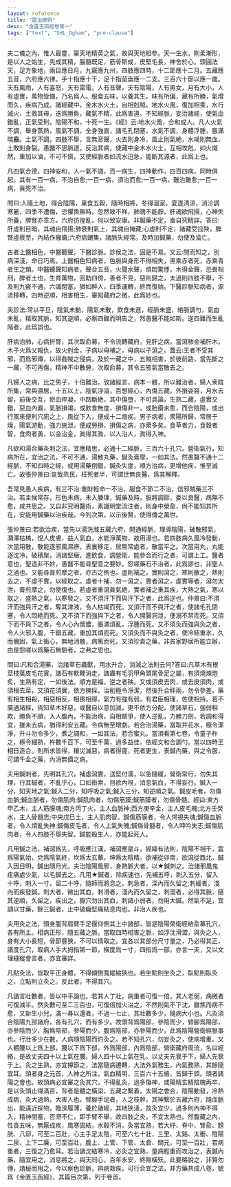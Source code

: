 ```yaml
---
layout: reference
title: "證治總例"
desc: "金匱玉函經卷第一"
tags: ["text", "SHL_Ogham", "pre-clause"]
---
```



夫二儀之內，惟人最靈，稟天地精英之氣，故與天地相參。天一生水，剛柔漸形，是以人之始生，先成其精，腦髓既足，筋骨斯成，皮堅毛長，神舍於心。頭圓法天，足方象地，兩目應日月，九竅應九州，四肢應四時，十二節應十二月。五藏應五音，六府應六律。手十指應十干，足十指莖垂應一二支。三百六十節以應一歲。天有風雨，人有喜怒，天有雷電，人有音聲，天有陰陽，人有男女，月有大小，人有虛實，萬物皆備，乃名爲人。服食五味，以養其生。味有所偏，藏有所勝，氣增而久，疾病乃成。諸經藏中，金木水火土，自相剋賊。地水火風，復加相乘，水行減火，土救其母，迭爲勝負，藏氣不精，此爲害道。不知經脈，妄治諸經，使氣血錯亂，正氣受刑，陰陽不和，十死一生。《經》云:地水火風，合和成人。凡人火氣不調，舉身蒸熱，風氣不調，全身強直，諸毛孔閉塞，水氣不調，身體浮腫，脹滿喘麤。土氣不調，四肢不舉，言無音聲，火去則身冷，風止則氣絶，水竭則無血，土敗則身裂。愚醫不思脈道，反治其病，使藏中金木水火土，互相攻剋，如火熾然，重加以油，不可不愼，又使經脈者如流水迅急，能斷其源者，此爲上也。

凡四氣合德，四神安和，人一氣不調，百一病生，四神動作，四百四病，同時俱起。其有一百一病，不治自愈;一百一病，須治而愈;一百一病，難治難愈;一百一病，眞死不治。

問曰:人隨土地，得合陰陽，稟食五穀，隨時相將，冬得溫室，夏遂清涼，消沴調寒暑，四季不遭傷，恐懼畏無時，忽然致不祥，肺魄不能靜，肝魂欲飛揚，心神失所養，脾腎亦乖方。六府彷徨亂，何以致安康。非鍼藥不定，盍自究精詳。答曰:肝虛則目暗，其魂自飛揚;肺衰則氣上，其魄自掩藏;心虛則不定，諸藏受迍殃，脾腎虛衰至，內結作癰瘡;六府病蝟集，諸脈失經常。及時加鍼藥，勿使及淪亡。

古者上醫相色，中醫聽聲，下醫診脈。診候之法，固是不易。又云:問而知之，別病深淺，命日巧焉。上醫相色知病者，色脈與身形不得相失，黑乘赤者死，赤乘青者生之類。中醫聽聲知病者，聲合五音，火聞水聲，煩悶驚悸，木得金聲，恐畏相刑，脾者土也，生育萬物，回助四傍，善者不見，惡則歸之，太過則四肢不舉，不及則九竅不通，六識閉塞，猶如醉人，四季運轉，終而復始。下醫診脈知病者，源流移轉，四時逆順，相害相生，審知藏府之微，此爲妙也。

夫診法:常以平旦，陰氣未動，陽氣未散，飲食未進，經脈未盛，絡脈調勻，氣血未亂，精取其脈，知其逆順，必察四難而明告之，然愚醫不能如斯。逆四難而生亂階者，此爲誤也。

肝病治肺，心病折腎，其次取俞募，不令流轉藏府。見肝之病，當瀉肺金補肝木，木子火爲父報仇，故火剋金，子病以母補之，母病以子瀉之。蓋云:王者不受其邪，而爲邪傳，以得姦賊之侵病，及於一藏之中，五賊相害，於彼前路，當先斷之一藏，不可再傷，精神不中數勞，次取俞募，其令五邪氣當散去之。

凡婦人之病，比之男子，十倍難治。攷諸經言，病本一體，所以難治者，婦人衆陰所集，常與濕居，十五以上，陰氣浮溢，百想經心，內傷五藏，外損姿容，月水去留，前後交互，瘀血停凝，中路斷絶，其中傷墮，不可具論，生熟二藏，虛實交錯，惡血內漏，氣脈損竭，或飲食無度，損傷非一，或胎瘡未愈，而合陰陽，或出行風來便利穴廁之上，風從下入，便成十二痼疾。男子病者，衆陽所歸，常居于燥，陽氣游動，強力施泄，便成勞損，損傷之病，亦衆多矣。食草者力，食穀者智，食肉者勇，以金治金，眞得其眞，以人治人，眞得入神。

凡欲和湯合藥灸刺之法，宜應精思，必通十二經脈，三百六十孔穴。營衛氣行，知病所在，宜治之法，不可不通，湯散丸藥，鍼灸膏摩，一如其法。然愚醫不通十二經脈，不知四時之經，或用湯藥倒錯，鍼灸失度，順方治病，更增他疾，惟至滅亡。故張仲景曰:哀哉烝民，枉死者半，可謂世無良醫，爲其解釋。

吾常見愚人疾病，有三不治:重財輕命一不治，服食不節二不治，信邪賊藥三不治。若主候常存，形色未病，未入腠理，鍼藥及時，服將調節，委以良醫，病無不愈，咸共思之。又自非究明醫術，素識明堂流注者，則身中滎兪，尙不能知其所在，安能用鍼藥以治疾哉。今列次第，以示後賢，使得傳之萬世。

張仲景曰:若欲治疾，當先以湯洗滌五藏六府，開通經脈，理導陰陽，破散邪氣，潤澤枯槁，悅人皮膚，益人氣血，水能淨萬物，故用湯也。若四肢病久風冷發動，次當用散，散能遂邪風濕痹，表裏移走，居無常處者，散當平之。次當用丸，丸能逐沈冷，破積聚，消諸堅癥，進飲食，調營衛，能參合而行之者，可謂上工。醫者意也，聖道非不妙，愚醫不能尋聖意之要妙，怨嗟藥石不治者，此爲謬也，非聖人之過也。又能尋膏煎摩之者，亦古之例也。虛則補之，實則瀉之，寒則散之，熱則去之，不虛不實，以經取之。虛者十補，勿一瀉之，實者瀉之，虛實等者，瀉勿太泄，膏煎摩之，勿使復也。若虛者重瀉眞氣絶，實者補之重其疾，大熱之氣，寒以取之，盛熱之氣，以寒發之，又不須汗下而與汗下之者，此爲逆也。仲景曰:不須汗而強與汗之者，奪其津液，令人枯竭而死。又須汗而不與汗之者，使諸毛孔閉塞，令人悶絶而死。又不須下而強與下之者，令人開腸洞泄，便溺不禁而死。又須下而不與下之者，令人心內懊憹，脹滿煩亂，浮腫而死。又不須灸而強與灸之者，令人火邪入腹，干錯五藏，重加其煩而死。又須灸而不與灸之者，使冷結重氷，久而彌固，氣上衝心，無地消散，病篤而死。又須珍貴之藥，非貧家野居所能立辦，由是怨嗟以爲藥石無驗者，之弗之思也。

問曰:凡和合湯藥，治諸草石蟲獸，用水升合，消減之法則云何?答曰:凡草木有根莖枝葉皮毛花實，諸石有軟鞕消走，諸蟲有毛羽甲角頭尾骨足之屬，有須燒煉炮炙，生熟有定，一如後法。順方是福，逆之者殃。又或須皮去肉，或去皮須肉，或須根去莖，又須花須實，依方揀採，治削極令淨潔，然後升合秤兩，勿令參差。藥有相生相殺，相惡相反，相畏相得，氣力有強有弱，有君臣相理，佐使相持。若不廣通諸經，焉知草木好惡，或醫自以意加減，更不依方分配，使諸草石，強弱相欺，勝負不順，入人腹內，不能治病，自相鬬爭，使人逆亂，力勝刀劍，若調和得宜，雖未去病，猶得利安五藏。令病無至增劇。若合治湯藥，當取井花水，極令潔淨，升斗勿令多少，煮之調和，一如其法。若合蜜丸，當須看第七卷，令童子杵之，極令細熟，杵數千百下，可至千萬，過多益佳，依經文和合調勺。當以四時王相日造合。則所求皆得，穰災滅惡，病者得瘥，死者更生，表鍼內藥，與之令服，可謂千金之藥，內消無價之病。

夫用鍼刺者，先明其孔穴，補虛瀉實，送堅付濡，以急隨緩，營衛常行，勿失其理，行其鍼者，不亂乎心，口如銜索，目欲內視，消息氣血，不得妄行。鍼入一分，知天地之氣;鍼入二分，知呼吸之氣;鍼入三分，知逆順之氣。鍼皮毛者，勿傷血脈;鍼血脈者，勿傷肌肉;鍼肌肉者，勿傷筋膜;鍼筋膜者，勿傷骨髓。經曰:東方甲乙木，主人筋膜魂;南方丙丁火，主人血脈神;西方庚辛金，主人皮毛魄;北方壬癸水，主人骨髓志;中央戊巳土，主人肌肉智。鍼傷筋膜者，令人愕視失魂;鍼傷血脈者，令人煩亂失神;鍼傷皮毛者，令人上氣失魄;鍼傷骨髓者，令人呻吟失志;鍼傷肌肉者，令人四肢不舉失智。鍼能殺生人，亦能起死人。

凡用鍼之法，補瀉爲先，呼吸應江漢，補瀉應星斗，經緯有法則，陰陽不相干，震爲陽氣始，兌爲陰氣終，坎爲太玄華，坤爲太陰精。欲補從卯南，欲瀉從酉北，鍼入因日明，鍼出隨月光。夫治陰陽風邪，身熱脈大者，以★鍼刺之。治諸邪風鬼疰痛處少氣，以毛鍼去之。凡用★鍼者，除疾速也，先補五呼，刺入五分，留入十呼，刺入一寸，留二十呼，隨師而將息之。刺急者，深內而久留之;刺緩者，淺內而疾發鍼。刺大者，微出其血，刺滑者，淺內而久留之，刺澀者，必得其脈，隨其逆順，久留之，疾出之，擫穴勿出其血，刺諸小弱者，勿用大鍼。然氣不足，宜調以甘藥，餘三鍼者，止中破癰堅痛結息肉也。非治人疾也。

夫用灸之法，頭身腹背肩臂手足偃仰側其上中諸部，皆是陰陽榮衛經絡兪募孔穴，各有所主。相病正形，隨五藏之脈，當取四時相害之脈，如浮沈滑澀，與灸之人，身有大小長短，骨節豐狹，不可以情取之。宜各以其部分尺寸量之，乃必得其正，諸度孔穴，取病人手大拇指第一節，橫度爲一寸，四指爲一部，亦言一夫，又以文理縫縱會言者，亦宜審詳。

凡點灸法，皆取平正身體，不得傾側寬縱縮狹也。若坐點則坐灸之，臥點則臥灸之，立點則立灸之。反此者，不得其穴。

凡諸言壯數者，皆以中平論也。若其人丁壯，病重者可復一倍，其人老弱，病微者可復減半。然灸數可至二三百也，可復倍加火治之，不然則氣不下沈，雖焦而病不愈，又新生小兒，滿一朞以還者，不過一七止，其壯數多少，隨病大小也。凡灸須合陰陽九部諸府，各有孔穴，而有多少。故頭背爲陽部，參陰而少，臂腳爲陽部，亦參陰而少，胸爲陰部，參陽而少，腹爲陰部，亦參陽而少，此爲陰陽營衛經脈事也。行壯多少在數，人病隨陰陽而灼灸之。若不知孔穴，勿妄灸之，使病增重。又人體腰以上爲上部，腰以下爲下部，外爲陽部，內爲陰部，營衛藏府周流，名曰經絡，是故丈夫四十以上氣在腰，婦人四十以上氣在乳，以丈夫先衰于下，婦人先衰于上。灸之生熟，亦宜撙節之，法當隨病遷轉，大法外氣務生，內氣務熟，其餘隨宜耳。頭者身之元首，人神之所注，氣血精明，三百六十五絡，皆歸于頭。頭者諸陽之會也。故頭病必宜審之灸其穴，不得亂灸，過多傷神，或陽精玄精陰魄再卒，是以灸頭止得滿百，背者是體之橫梁，五藏之繫着，太陽之會合，陰陽動發，冷熱成病，灸大過熟，大害人也。臂腳手足者，人之枝幹，其神繫於五藏六府，隨血脈出，能遠近採物，臨深履薄，養於諸經，其地狹淺，故灸宜少，過多則內神不得入，精神閉塞，否滯不仁，即手臂不舉，故四肢之灸，不宜太熟也。然腹藏之內，性貪五味，無厭成疾，風寒固結，水穀不消，灸當宜熟，若大杼、脊中、腎兪、膀胱、八窌，可至二百壯，心主手足太陰，可至六七十壯，三里、太谿、太衝、陰陽二泉、上下二廉，可至百壯，腹上、上管、下管、太倉、關元，可至一百壯，若病重者，三復之乃愈耳。若治諸沈結寒冷，必灸之宜熟，量病輕重而攻治之，表鍼內藥，隨宜用之，消息將之，與天同心，百年永安，終無橫殀。此要略說之，非賢勿傳，請秘而用之，今以察色診脈，辨病救疾，可行合宜之法，并方藥共成八卷，號爲《金匱玉函經》，其篇目次第，列于卷首。

